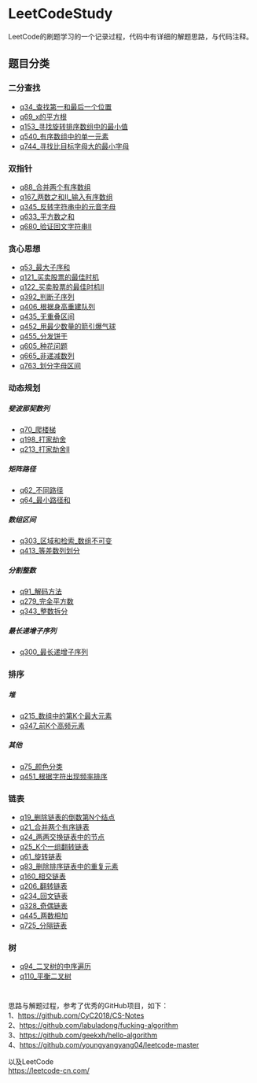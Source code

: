 # LeetCodeStudy
LeetCode的刷题学习的一个记录过程，代码中有详细的解题思路，与代码注释。  
## 题目分类
### 二分查找
- [q34_查找第一和最后一个位置](src/二分查找/q34_查找第一和最后一个位置)  
- [q69_x的平方根](src/二分查找/q69_x的平方根)  
- [q153_寻找旋转排序数组中的最小值](src/二分查找/q153_寻找旋转排序数组中的最小值)  
- [q540_有序数组中的单一元素](src/二分查找/q540_有序数组中的单一元素)  
- [q744_寻找比目标字母大的最小字母](src/二分查找/q744_寻找比目标字母大的最小字母)  
###
### 双指针
- [q88_合并两个有序数组](src/双指针/q88_合并两个有序数组)  
- [q167_两数之和II_输入有序数组](src/双指针/q167_两数之和II_输入有序数组)  
- [q345_反转字符串中的元音字母](src/双指针/q345_反转字符串中的元音字母)  
- [q633_平方数之和](src/双指针/q633_平方数之和)  
- [q680_验证回文字符串Ⅱ](src/双指针/q680_验证回文字符串Ⅱ)  
###
### 贪心思想
- [q53_最大子序和](src/贪心思想/q53_最大子序和)  
- [q121_买卖股票的最佳时机](src/贪心思想/q121_买卖股票的最佳时机)  
- [q122_买卖股票的最佳时机II](src/贪心思想/q122_买卖股票的最佳时机II)  
- [q392_判断子序列](src/贪心思想/q392_判断子序列)  
- [q406_根据身高重建队列](src/贪心思想/q406_根据身高重建队列)  
- [q435_无重叠区间](src/贪心思想/q435_无重叠区间)  
- [q452_用最少数量的箭引爆气球](src/贪心思想/q452_用最少数量的箭引爆气球)  
- [q455_分发饼干](src/贪心思想/q455_分发饼干)  
- [q605_种花问题](src/贪心思想/q605_种花问题)  
- [q665_非递减数列](src/贪心思想/q665_非递减数列)  
- [q763_划分字母区间](src/贪心思想/q763_划分字母区间)  
###
### 动态规划
##### 斐波那契数列
- [q70_爬楼梯](src/动态规划/斐波那契数列/q70_爬楼梯)  
- [q198_打家劫舍](src/动态规划/斐波那契数列/q198_打家劫舍)  
- [q213_打家劫舍II](src/动态规划/斐波那契数列/q213_打家劫舍II)  
##### 矩阵路径
- [q62_不同路径](src/动态规划/矩阵路径/q62_不同路径)  
- [q64_最小路径和](src/动态规划/矩阵路径/q64_最小路径和)  
##### 数组区间
- [q303_区域和检索_数组不可变](src/动态规划/数组区间/q303_区域和检索_数组不可变)  
- [q413_等差数列划分](src/动态规划/数组区间/q413_等差数列划分)  
##### 分割整数
- [q91_解码方法](src/动态规划/分割整数/q91_解码方法)  
- [q279_完全平方数](src/动态规划/分割整数/q279_完全平方数)  
- [q343_整数拆分](src/动态规划/分割整数/q343_整数拆分)  
##### 最长递增子序列
- [q300_最长递增子序列](src/动态规划/最长递增子序列/q300_最长递增子序列)  
###
### 排序
##### 堆
- [q215_数组中的第K个最大元素](src/排序/堆/q215_数组中的第K个最大元素)  
- [q347_前K个高频元素](src/排序/堆/q347_前K个高频元素)  
##### 其他
- [q75_颜色分类](src/排序/其他/q75_颜色分类)  
- [q451_根据字符出现频率排序](src/排序/其他/q451_根据字符出现频率排序)  
###
### 链表
- [q19_删除链表的倒数第N个结点](src/链表/q19_删除链表的倒数第N个结点)  
- [q21_合并两个有序链表](src/链表/q21_合并两个有序链表)  
- [q24_两两交换链表中的节点](src/链表/q24_两两交换链表中的节点)  
- [q25_K个一组翻转链表](src/链表/q25_K个一组翻转链表)  
- [q61_旋转链表](src/链表/q61_旋转链表)  
- [q83_删除排序链表中的重复元素](src/链表/q83_删除排序链表中的重复元素)  
- [q160_相交链表](src/链表/q160_相交链表)  
- [q206_翻转链表](src/链表/q206_翻转链表)  
- [q234_回文链表](src/链表/q234_回文链表)  
- [q328_奇偶链表](src/链表/q328_奇偶链表)  
- [q445_两数相加](src/链表/q445_两数相加)  
- [q725_分隔链表](src/链表/q725_分隔链表)  
###
### 树
- [q94_二叉树的中序遍历](src/树/q94_二叉树的中序遍历)  
- [q110_平衡二叉树](src/树/q110_平衡二叉树)
#
思路与解题过程，参考了优秀的GitHub项目，如下：  
1、https://github.com/CyC2018/CS-Notes  
2、https://github.com/labuladong/fucking-algorithm  
3、https://github.com/geekxh/hello-algorithm  
4、https://github.com/youngyangyang04/leetcode-master  
  
以及LeetCode  
https://leetcode-cn.com/
